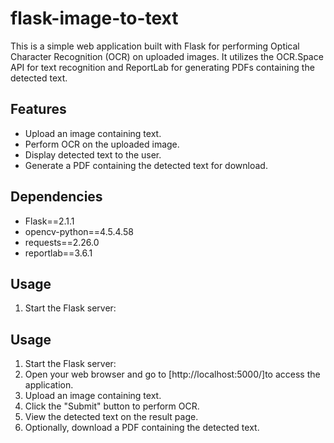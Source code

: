 # flask-image-to-text

This is a simple web application built with Flask for performing Optical Character Recognition (OCR) on uploaded images. It utilizes the OCR.Space API for text recognition and ReportLab for generating PDFs containing the detected text.

## Features

- Upload an image containing text.
- Perform OCR on the uploaded image.
- Display detected text to the user.
- Generate a PDF containing the detected text for download.

## Dependencies

- Flask==2.1.1
- opencv-python==4.5.4.58
- requests==2.26.0
- reportlab==3.6.1

## Usage

1. Start the Flask server:

## Usage

1. Start the Flask server:
2. Open your web browser and go to [http://localhost:5000/]to access the application.
3. Upload an image containing text.
4. Click the "Submit" button to perform OCR.
5. View the detected text on the result page.
6. Optionally, download a PDF containing the detected text.
